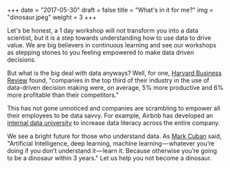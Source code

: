 +++
date = "2017-05-30"
draft = false
title = "What's in it for me?"
img = "dinosaur.jpeg"
weight = 3
+++

Let's be honest, a 1 day workshop will not transform you into a data scientist, but it is a step towards understanding how to use data to drive value. We are big believers in continuous learning and see our workshops as stepping stones to you feeling empowered to make data driven decisions. 

But what is the big deal with data anyways? Well, for one, [Harvard Business Review](https://hbr.org/2012/10/big-data-the-management-revolution) found, "companies in the top third of their industry in the use of data-driven decision making were, on average, 5% more productive and 6% more profitable than their competitors."

This has not gone unnoticed and companies are scrambling to empower all their employees to be data savvy. For example, Airbnb has developed an [internal data university](https://techcrunch.com/2017/05/24/airbnb-is-running-its-own-internal-university-to-teach-data-science/) to increase data literacy across the entire company.

We see a bright future for those who understand data. As [Mark Cuban](https://bothsidesofthetable.com/mark-cuban-on-why-you-need-to-study-artificial-intelligence-or-youll-be-a-dinosaur-in-3-years-db3447bea1b4) said, "Artificial Intelligence, deep learning, machine learning — whatever you’re doing if you don’t understand it — learn it. Because otherwise you’re going to be a dinosaur within 3 years." Let us help you not become a dinosaur.